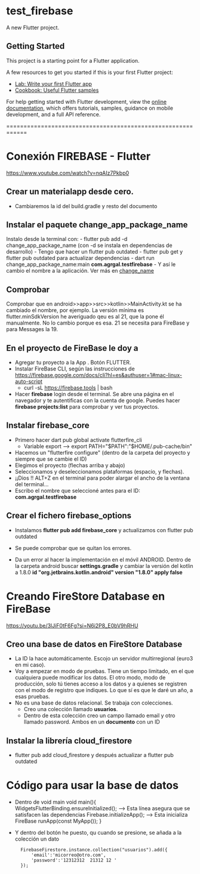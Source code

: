 # test_firebase

A new Flutter project.

## Getting Started

This project is a starting point for a Flutter application.

A few resources to get you started if this is your first Flutter project:

- [Lab: Write your first Flutter app](https://docs.flutter.dev/get-started/codelab)
- [Cookbook: Useful Flutter samples](https://docs.flutter.dev/cookbook)

For help getting started with Flutter development, view the
[online documentation](https://docs.flutter.dev/), which offers tutorials,
samples, guidance on mobile development, and a full API reference.

============================================================

# Conexión FIREBASE - Flutter

https://www.youtube.com/watch?v=nqAIz7Pkbp0 

## Crear un materialapp desde cero. 
- Cambiaremos la id del build.gradle y resto del documento 

## Instalar el paquete change_app_package_name
Instalo desde la terminal con:
    - flutter pub add -d change_app_package_name (con -d se instala en dependencias de desarrollo)
    - Tengo que hacer un flutter pub outdated
    - flutter pub get y flutter pub outdated para actualizar dependencias
    - dart run change_app_package_name:main **com.agrgal.testfirebase**
    - Y así le cambio el nombre a la aplicación. Ver más en [change_name](https://pub.dev/packages/change_app_package_name) 

## Comprobar
Comprobar que en android>>app>>src>>kotlin>>MainActivity.kt se ha cambiado el nombre, por ejemplo.
La versión mínima es flutter.minSdkVersion he averiguado qeu es al 21, que la pone él manualmente. No lo cambio porque es esa. 21 se necesita para FireBase y para Messages la 19. 

## En el proyecto de FireBase le doy a 
- Agregar tu proyecto a la App . Botón FLUTTER.
- Instalar FireBase CLI, según las instrucciones de https://firebase.google.com/docs/cli?hl=es&authuser=1#mac-linux-auto-script
    - curl -sL https://firebase.tools | bash
- Hacer **firebase** login desde el terminal. Se abre una página en el navegador y te autentificas con la cuenta de google. Puedes hacer **firebase projects:list** para comprobar y ver tus proyectos.

## Instalar firebase_core
- Primero hacer dart pub global activate flutterfire_cli
    - Variable export --> export PATH="$PATH":"$HOME/.pub-cache/bin"
- Hacemos un "flutterfire configure" (dentro de la carpeta del proyecto y siempre que se cambie el ID)
- Elegimos el proyecto (flechas arriba y abajo)
- Seleccionamos y deseleccionamos plataformas (espacio, y flechas).
- ¡¡Dios !! ALT+Z en el terminal para poder alargar el ancho de la ventana del terminal... 
- Escribo el nombre que seleccioné antes para el ID: **com.agrgal.testfirebase**

## Crear el fichero firebase_options
- Instalamos **flutter pub add firebase_core** y actualizamos con flutter pub outdated
- Se puede comprobar que se quitan los errores. 

- Da un error al hacer la implementación en el móvil ANDROID. Dentro de la carpeta android buscar **settings.gradle** y cambiar la versión del kotlin a 1.8.0 **id "org.jetbrains.kotlin.android" version "1.8.0" apply false**

# Creando FireStore Database en FireBase
https://youtu.be/3lJiF0tF6Fg?si=N6i2P8_E0bV9hRHU

## Creo una base de datos en FireStore Database
- La ID la hace automáticamente. Escojo un servidor multirregional (euro3 en mi caso).
- Voy a empezar en modo de pruebas. Tiene un tiempo limitado, en el que cualquiera puede modificar los datos. El otro modo, modo de producción, solo tú tienes acceso a los datos y a quienes se registren con el modo de registro que indiques. Lo que sí es que le daré un año, a esas pruebas. 
- No es una base de datos relacional. Se trabaja con colecciones. 
    - Creo una colección llamado **usuarios**. 
    - Dentro de esta colección creo un campo llamado email y otro llamado password. Ambos en un **documento** con un ID

## Instalar la librería cloud_firestore
- flutter pub add cloud_firestore y después actualizar a flutter pub outdated

# Código para usar la base de datos

- Dentro de void main
        void main(){ 
            WidgetsFlutterBinding.ensureInitialized(); --> Esta línea asegura que se satisfacen las dependencias
            Firebase.initializeApp(); --> Esta inicializa FireBase
            runApp(const MyApp());
        } 

- Y dentro del botón he puesto, qu cuando se presione, se añada a la colección un dato

        FirebaseFirestore.instance.collection("usuarios").add({
            'email':'micorreo@otro.com',
            'password':'12312312  21312 12 '
        });











    